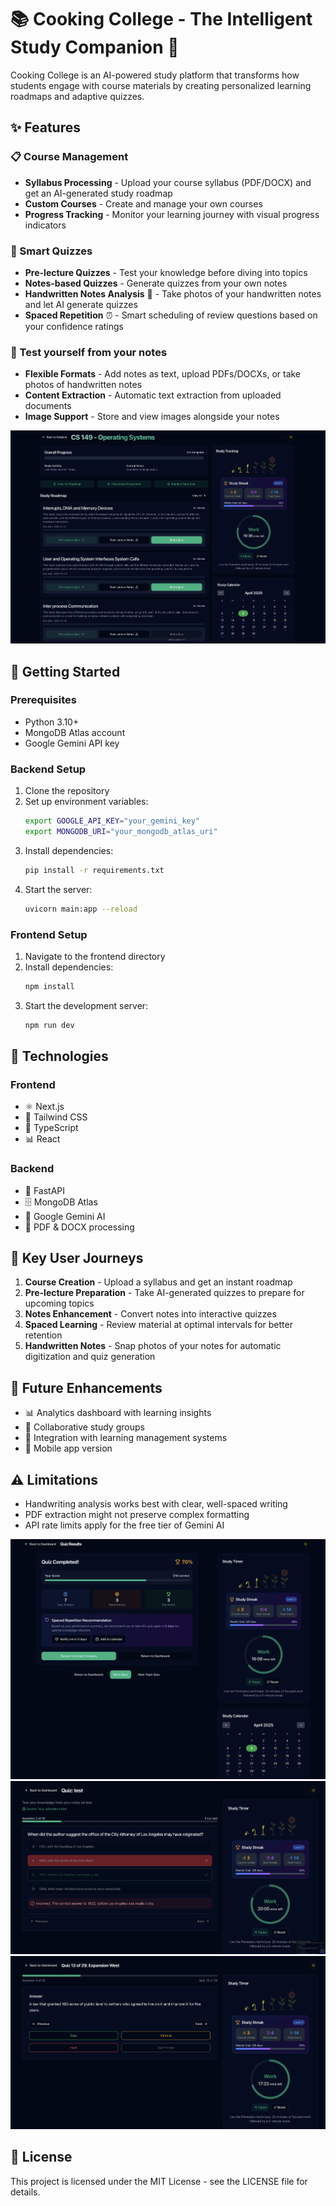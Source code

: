 # 📚 Cooking College - The Intelligent Study Companion 🧠

Cooking College is an AI-powered study platform that transforms how students engage with course materials by creating personalized learning roadmaps and adaptive quizzes.

## ✨ Features

### 📋 Course Management

- **Syllabus Processing** - Upload your course syllabus (PDF/DOCX) and get an AI-generated study roadmap
- **Custom Courses** - Create and manage your own courses
- **Progress Tracking** - Monitor your learning journey with visual progress indicators

### 🧩 Smart Quizzes

- **Pre-lecture Quizzes** - Test your knowledge before diving into topics
- **Notes-based Quizzes** - Generate quizzes from your own notes
- **Handwritten Notes Analysis** 📝 - Take photos of your handwritten notes and let AI generate quizzes
- **Spaced Repetition** ⏰ - Smart scheduling of review questions based on your confidence ratings

### 📝 Test yourself from your notes

- **Flexible Formats** - Add notes as text, upload PDFs/DOCXs, or take photos of handwritten notes
- **Content Extraction** - Automatic text extraction from uploaded documents
- **Image Support** - Store and view images alongside your notes

<img src="./1.png">

## 🚀 Getting Started

### Prerequisites

- Python 3.10+
- MongoDB Atlas account
- Google Gemini API key

### Backend Setup

1. Clone the repository
2. Set up environment variables:
   ```bash
   export GOOGLE_API_KEY="your_gemini_key"
   export MONGODB_URI="your_mongodb_atlas_uri"
   ```
3. Install dependencies:
   ```bash
   pip install -r requirements.txt
   ```
4. Start the server:
   ```bash
   uvicorn main:app --reload
   ```

### Frontend Setup

1. Navigate to the frontend directory
2. Install dependencies:
   ```bash
   npm install
   ```
3. Start the development server:
   ```bash
   npm run dev
   ```

## 🔧 Technologies

### Frontend

- ⚛️ Next.js
- 🎨 Tailwind CSS
- 🧰 TypeScript
- 📊 React

### Backend

- 🐍 FastAPI
- 🗄️ MongoDB Atlas
- 🤖 Google Gemini AI
- 📄 PDF & DOCX processing

## 📱 Key User Journeys

1. **Course Creation** - Upload a syllabus and get an instant roadmap
2. **Pre-lecture Preparation** - Take AI-generated quizzes to prepare for upcoming topics
3. **Notes Enhancement** - Convert notes into interactive quizzes
4. **Spaced Learning** - Review material at optimal intervals for better retention
5. **Handwritten Notes** - Snap photos of your notes for automatic digitization and quiz generation

## 🔮 Future Enhancements

- 📊 Analytics dashboard with learning insights
- 👥 Collaborative study groups
- 🔄 Integration with learning management systems
- 📱 Mobile app version

## ⚠️ Limitations

- Handwriting analysis works best with clear, well-spaced writing
- PDF extraction might not preserve complex formatting
- API rate limits apply for the free tier of Gemini AI

<img src="./2.png">
<img src="./3.png">
<img src="./4.png">

## 📄 License

This project is licensed under the MIT License - see the LICENSE file for details.
